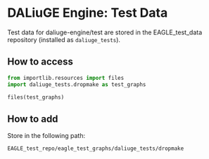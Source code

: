 # DALiuGE Engine: Test Data

Test data for daliuge-engine/test are stored in the EAGLE_test_data repository (installed
as `daliuge_tests`).


## How to access
```python
from importlib.resources import files
import daliuge_tests.dropmake as test_graphs

files(test_graphs)
```


## How to add 

Store in the following path: 

```bash
EAGLE_test_repo/eagle_test_graphs/daliuge_tests/dropmake
```


